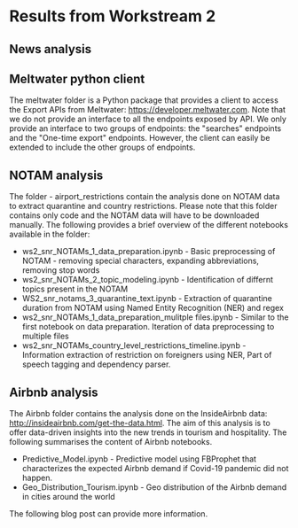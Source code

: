 # Results from Workstream 2

## News analysis

## Meltwater python client

The meltwater folder is a Python package that provides a client to access the Export APIs from Meltwater: https://developer.meltwater.com. Note that we do not provide an interface to all the endpoints exposed by API. We only provide an interface to two groups of endpoints: the "searches" endpoints and the "One-time export" endpoints. However, the client can easily be extended to include the other groups of endpoints. 

## NOTAM analysis

The folder - airport_restrictions contain the analysis done on NOTAM data to extract quarantine and country restrictions. Please note that this folder contains only code and the NOTAM data will have to be downloaded manually. The following provides a brief overview of the different notebooks available in the folder:

* ws2_snr_NOTAMs_1_data_preparation.ipynb - Basic preprocessing of NOTAM - removing special characters, expanding abbreviations, removing stop words
* ws2_snr_NOTAMs_2_topic_modeling.ipynb -  Identification of differnt topics present in the NOTAM
* WS2_snr_notams_3_quarantine_text.ipynb -  Extraction of quarantine duration from NOTAM using Named Entity Recognition (NER) and regex
* ws2_snr_NOTAMs_1_data_preparation_mulitple files.ipynb - Similar to the first notebook on data preparation. Iteration of data preprocessing to multiple files
* ws2_snr_NOTAMs_country_level_restrictions_timeline.ipynb - Information extraction of restriction on foreigners using NER, Part of speech tagging and dependency parser.

## Airbnb analysis

The Airbnb folder contains the analysis done on the InsideAirbnb data: http://insideairbnb.com/get-the-data.html. The aim of this analysis is to offer data-driven insights into the new trends in tourism and hospitality. The following summarises the content of Airbnb notebooks.

* Predictive_Model.ipynb - Predictive model using FBProphet that characterizes the expected Airbnb demand if Covid-19 pandemic did not happen. 
* Geo_Distribution_Tourism.ipynb - Geo distribution of the Airbnb demand in cities around the world

The following blog post can provide more information. 
